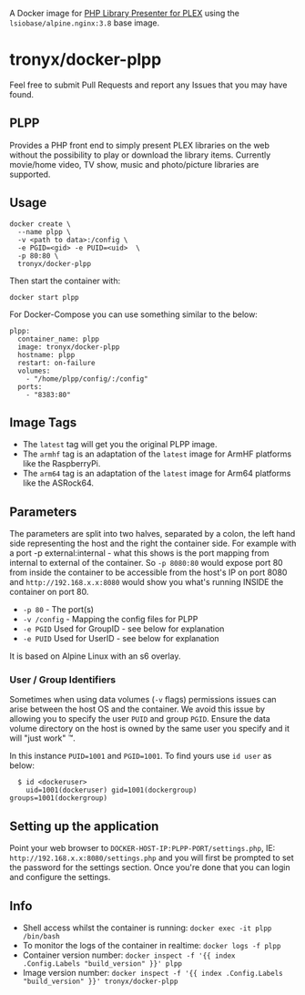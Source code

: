 A Docker image for [PHP Library Presenter for PLEX](https://github.com/Tensai75/plpp) using the `lsiobase/alpine.nginx:3.8` base image.

# tronyx/docker-plpp

Feel free to submit Pull Requests and report any Issues that you may have found.

## PLPP

Provides a PHP front end to simply present PLEX libraries on the web without the possibility to play or download the library items. Currently movie/home video, TV show, music and photo/picture libraries are supported.

## Usage

```
docker create \
  --name plpp \
  -v <path to data>:/config \
  -e PGID=<gid> -e PUID=<uid>  \
  -p 80:80 \
  tronyx/docker-plpp
```

Then start the container with:

```
docker start plpp
```

For Docker-Compose you can use something similar to the below:

```
plpp:
  container_name: plpp
  image: tronyx/docker-plpp
  hostname: plpp
  restart: on-failure
  volumes:
    - "/home/plpp/config/:/config"
  ports:
    - "8383:80"
```

## Image Tags

* The `latest` tag will get you the original PLPP image.
* The `armhf` tag is an adaptation of the `latest` image for ArmHF platforms like the RaspberryPi.
* The `arm64` tag is an adaptation of the `latest` image for Arm64 platforms like the ASRock64.

## Parameters

The parameters are split into two halves, separated by a colon, the left hand side representing the host and the right the container side. For example with a port -p external:internal - what this shows is the port mapping from internal to external of the container. So `-p 8080:80` would expose port 80 from inside the container to be accessible from the host's IP on port 8080 and `http://192.168.x.x:8080` would show you what's running INSIDE the container on port 80.

* `-p 80` - The port(s)
* `-v /config` - Mapping the config files for PLPP
* `-e PGID` Used for GroupID - see below for explanation
* `-e PUID` Used for UserID - see below for explanation

It is based on Alpine Linux with an s6 overlay.

### User / Group Identifiers

Sometimes when using data volumes (`-v` flags) permissions issues can arise between the host OS and the container. We avoid this issue by allowing you to specify the user `PUID` and group `PGID`. Ensure the data volume directory on the host is owned by the same user you specify and it will "just work" ™.

In this instance `PUID=1001` and `PGID=1001`. To find yours use `id user` as below:

```
  $ id <dockeruser>
    uid=1001(dockeruser) gid=1001(dockergroup) groups=1001(dockergroup)
```

## Setting up the application

Point your web browser to `DOCKER-HOST-IP:PLPP-PORT/settings.php`, IE: `http://192.168.x.x:8080/settings.php` and you will first be prompted to set the password for the settings section. Once you're done that you can login and configure the settings.

## Info

* Shell access whilst the container is running: `docker exec -it plpp /bin/bash`
* To monitor the logs of the container in realtime: `docker logs -f plpp`
* Container version number: `docker inspect -f '{{ index .Config.Labels "build_version" }}' plpp`
* Image version number: `docker inspect -f '{{ index .Config.Labels "build_version" }}' tronyx/docker-plpp`
